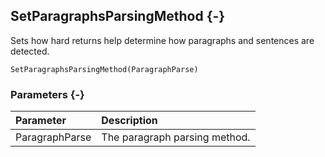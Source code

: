## SetParagraphsParsingMethod {-}

Sets how hard returns help determine how paragraphs and sentences are detected.

```{sql}
SetParagraphsParsingMethod(ParagraphParse)
```

### Parameters {-}

Parameter | Description
| :-- | :-- |
ParagraphParse | The paragraph parsing method.